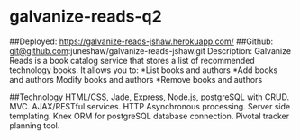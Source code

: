 # galvanize-reads-q2

##Deployed:
https://galvanize-reads-jshaw.herokuapp.com/
##Github:
git@github.com:juneshaw/galvanize-reads-jshaw.git
Description:
Galvanize Reads is a book catalog service that stores a list of recommended technology books. It allows you to:
*List books and authors
*Add books and authors
Modify books and authors
*Remove books and authors

##Technology
HTML/CSS, Jade, Express, Node.js, postgreSQL with CRUD.
MVC.
AJAX/RESTful services. HTTP Asynchronous processing.
Server side templating.
Knex ORM for postgreSQL database connection.
Pivotal tracker planning tool.
